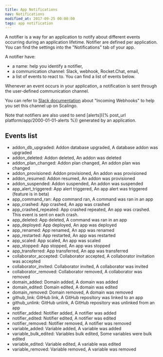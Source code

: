```yaml
---
title: App Notifications
nav: Notifications
modified_at: 2017-09-25 00:00:00
tags: app notification
---
```


A notifier is a way for an application to notify about different events occurring during an
application lifetime. Notifier are defined per application. You can find the settings into the
"Notifications" tab of your app.

A notifier have:
* a name: help you identify a notifier,
* a communication channel: Slack, webhook, Rocket.Chat, email,
* a list of events to react to. You can find a list of events below.

Whenever an event occurs in your application, a notification is sent through the user-defined
communication channel.

You can refer to [Slack
documentation](https://get.slack.help/hc/en-us/articles/115005265063-Incoming-WebHooks-for-Slack#set-up-incoming-webhooks)
about "Incoming Webhooks" to help you set this channel up on Scalingo.

Note that notifiers are also used to send [alerts]({% post_url platform/app/2000-01-01-alerts %})
generated by an application.

## Events list

* addon_db_upgraded: Addon database upgraded, A database addon was upgraded
* addon_deleted: Addon deleted, An addon was deleted
* addon_plan_changed: Addon plan changed, An addon plan was changed
* addon_provisioned: Addon provisioned, An addon was provisioned
* addon_resumed: Addon resumed, An addon was provisioned
* addon_suspended: Addon suspended, An addon was suspended
* app_alert_triggered: App alert triggered, An app alert was triggered (feature is in beta)
* app_command_ran: App command ran, A command was ran in an app
* app_crashed: App crashed, An app was crashed
* app_crashed_repeated: App crashed repeated, An app was crashed. This event is sent on each crash.
* app_deleted: App deleted, A command was ran in an app
* app_deployed: App deployed, An app was deployed
* app_renamed: App renamed, An app was renamed
* app_restarted: App restarted, An app was restarted
* app_scaled: App scaled, An app was scaled
* app_stopped: App stopped, An app was stopped
* app_transferred: App transferred, An app was transferred
* collaborator_accepted: Collaborator accepted, A collaborator invitation was accepted
* collaborator_invited: Collaborator invited, A collaborator was invited
* collaborator_removed: Collaborator removed, A collaborator was removed
* domain_added: Domain added, A domain was added
* domain_edited: Domain edited, A domain was edited
* domain_removed: Domain removed, A domain was removed
* github_link: GitHub link, A GitHub repository was linked to an app
* github_unlink: GitHub unlink, A GitHub repository was unlinked from an app
* notifier_added: Notifier added, A notifier was added
* notifier_edited: Notifier edited, A notifier was edited
* notifier_removed: Notifier removed, A notifier was removed
* variable_added: Variable added, A variable was added
* variable_bulk_edited: Variables bulk edited,	Some variables were bulk edited
* variable_edited: Variable edited, A variable was edited
* variable_removed: Variable removed, A variable was removed
